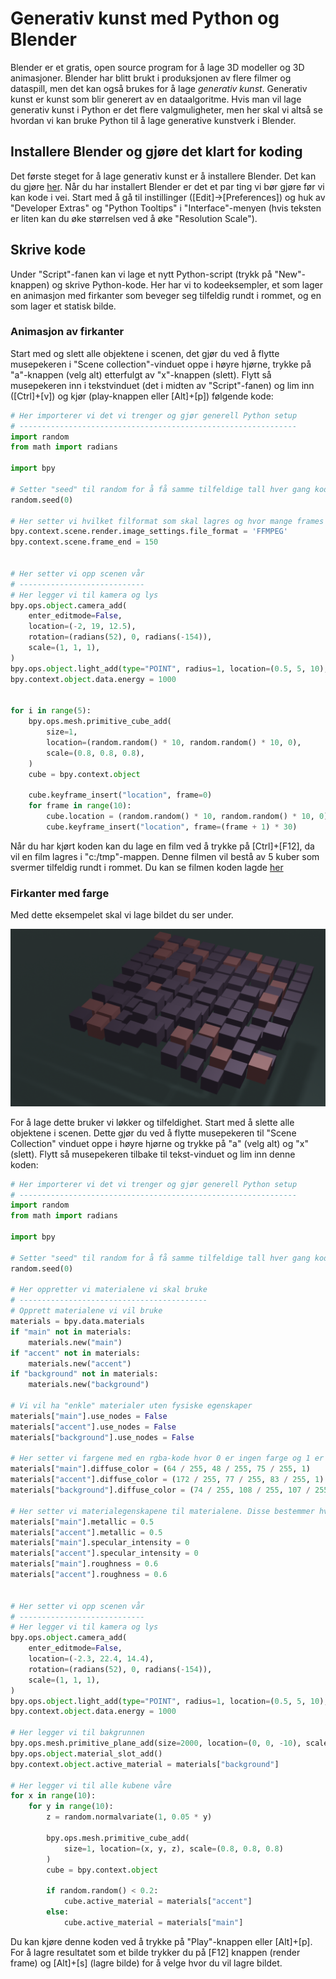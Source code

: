 # Generativ kunst med Python og Blender

Blender er et gratis, open source program for å lage 3D modeller og 3D animasjoner. Blender har blitt brukt i produksjonen av flere filmer og dataspill, men det kan også brukes for å lage *generativ kunst*. Generativ kunst er kunst som blir generert av en dataalgoritme. Hvis man vil lage generativ kunst i Python er det flere valgmuligheter, men her skal vi altså se hvordan vi kan bruke Python til å lage generative kunstverk i Blender.

## Installere Blender og gjøre det klart for koding

Det første steget for å lage generativ kunst er å installere Blender. Det kan du gjøre [her](https://www.blender.org/download/). Når du har installert Blender er det et par ting vi bør gjøre før vi kan kode i vei. Start med å gå til instillinger ([Edit]->[Preferences]) og huk av "Developer Extras" og "Python Tooltips" i "Interface"-menyen (hvis teksten er liten kan du øke størrelsen ved å øke "Resolution Scale").

## Skrive kode

Under "Script"-fanen kan vi lage et nytt Python-script (trykk på "New"-knappen) og skrive Python-kode. Her har vi to kodeeksempler, et som lager en animasjon med firkanter som beveger seg tilfeldig rundt i rommet, og en som lager et statisk bilde.

### Animasjon av firkanter

Start med og slett alle objektene i scenen, det gjør du ved å flytte musepekeren i "Scene collection"-vinduet oppe i høyre hjørne, trykke på "a"-knappen (velg alt) etterfulgt av "x"-knappen (slett). Flytt så musepekeren inn i tekstvinduet (det i midten av "Script"-fanen) og lim inn ([Ctrl]+[v]) og kjør (play-knappen eller [Alt]+[p]) følgende kode:

```python
# Her importerer vi det vi trenger og gjør generell Python setup
# --------------------------------------------------------------
import random
from math import radians

import bpy

# Setter "seed" til random for å få samme tilfeldige tall hver gang koden kjøres
random.seed(0)

# Her setter vi hvilket filformat som skal lagres og hvor mange frames vi skal ha
bpy.context.scene.render.image_settings.file_format = 'FFMPEG'
bpy.context.scene.frame_end = 150


# Her setter vi opp scenen vår
# ----------------------------
# Her legger vi til kamera og lys
bpy.ops.object.camera_add(
    enter_editmode=False,
    location=(-2, 19, 12.5),
    rotation=(radians(52), 0, radians(-154)),
    scale=(1, 1, 1),
)
bpy.ops.object.light_add(type="POINT", radius=1, location=(0.5, 5, 10), scale=(1, 1, 1))
bpy.context.object.data.energy = 1000


for i in range(5):
    bpy.ops.mesh.primitive_cube_add(
        size=1,
        location=(random.random() * 10, random.random() * 10, 0),
        scale=(0.8, 0.8, 0.8),
    )
    cube = bpy.context.object

    cube.keyframe_insert("location", frame=0)
    for frame in range(10):
        cube.location = (random.random() * 10, random.random() * 10, 0)
        cube.keyframe_insert("location", frame=(frame + 1) * 30)
```

Når du har kjørt koden kan du lage en film ved å trykke på [Ctrl]+[F12], da vil en film lagres i "c:/tmp"-mappen. Denne filmen vil bestå av 5 kuber som svermer tilfeldig rundt i rommet. Du kan se filmen koden lagde [her](kube_sverm.mp4)

### Firkanter med farge

Med dette eksempelet skal vi lage bildet du ser under.

<img src="kuber.png" width="800 px" />

For å lage dette bruker vi løkker og tilfeldighet. Start med å slette alle objektene i scenen. Dette gjør du ved å flytte musepekeren til "Scene Collection" vinduet oppe i høyre hjørne og trykke på "a" (velg alt) og "x" (slett). Flytt så musepekeren tilbake til tekst-vinduet og lim inn denne koden:

```python
# Her importerer vi det vi trenger og gjør generell Python setup
# --------------------------------------------------------------
import random
from math import radians

import bpy

# Setter "seed" til random for å få samme tilfeldige tall hver gang koden kjøres
random.seed(0)

# Her oppretter vi materialene vi skal bruke
# ------------------------------------------
# Opprett materialene vi vil bruke
materials = bpy.data.materials
if "main" not in materials:
    materials.new("main")
if "accent" not in materials:
    materials.new("accent")
if "background" not in materials:
    materials.new("background")

# Vi vil ha "enkle" materialer uten fysiske egenskaper
materials["main"].use_nodes = False
materials["accent"].use_nodes = False
materials["background"].use_nodes = False

# Her setter vi fargene med en rgba-kode hvor 0 er ingen farge og 1 er maks farge
materials["main"].diffuse_color = (64 / 255, 48 / 255, 75 / 255, 1)
materials["accent"].diffuse_color = (172 / 255, 77 / 255, 83 / 255, 1)
materials["background"].diffuse_color = (74 / 255, 108 / 255, 107 / 255, 1)

# Her setter vi materialegenskapene til materialene. Disse bestemmer hvordan lys reflekteres
materials["main"].metallic = 0.5
materials["accent"].metallic = 0.5
materials["main"].specular_intensity = 0
materials["accent"].specular_intensity = 0
materials["main"].roughness = 0.6
materials["accent"].roughness = 0.6


# Her setter vi opp scenen vår
# ----------------------------
# Her legger vi til kamera og lys
bpy.ops.object.camera_add(
    enter_editmode=False,
    location=(-2.3, 22.4, 14.4),
    rotation=(radians(52), 0, radians(-154)),
    scale=(1, 1, 1),
)
bpy.ops.object.light_add(type="POINT", radius=1, location=(0.5, 5, 10), scale=(1, 1, 1))
bpy.context.object.data.energy = 1000

# Her legger vi til bakgrunnen
bpy.ops.mesh.primitive_plane_add(size=2000, location=(0, 0, -10), scale=(1, 1, 1))
bpy.ops.object.material_slot_add()
bpy.context.object.active_material = materials["background"]

# Her legger vi til alle kubene våre
for x in range(10):
    for y in range(10):
        z = random.normalvariate(1, 0.05 * y)

        bpy.ops.mesh.primitive_cube_add(
            size=1, location=(x, y, z), scale=(0.8, 0.8, 0.8)
        )
        cube = bpy.context.object

        if random.random() < 0.2:
            cube.active_material = materials["accent"]
        else:
            cube.active_material = materials["main"]
```

Du kan kjøre denne koden ved å trykke på "Play"-knappen eller [Alt]+[p]. For å lagre resultatet som et bilde trykker du på [F12] knappen (render frame) og [Alt]+[s] (lagre bilde) for å velge hvor du vil lagre bildet.
